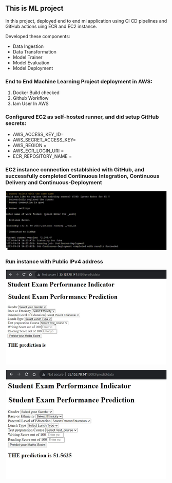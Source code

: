 ## This is ML project

In this project, deployed end to end ml application using CI CD pipelines and GitHub actions uing ECR and EC2 instance.

Developed these components:
* Data Ingestion
* Data Transformation
* Model Trainer
* Model Evaluation
* Model Deployment


### End to End Machine Learning Project deployment in AWS:
1. Docker Build checked
2. Github Workflow
3. Iam User In AWS


### Configured EC2 as self-hosted runner, and did setup GitHub secrets:
* AWS_ACCESS_KEY_ID=
* AWS_SECRET_ACCESS_KEY=
* AWS_REGION = 
* AWS_ECR_LOGIN_URI = 
* ECR_REPOSITORY_NAME =


### EC2 instance connection establshied with GitHub, and successfully completed Continuous Integration, Continuous Delivery and Continuous-Deployment

<p align="center">
  <img src="image.png" width="500">
</p>




### Run instance with Public IPv4 address

<p align="center">
  <img src="image-1.png" width="500">
</p>



<p align="center">
  <img src="image-2.png" width="500">
</p>


